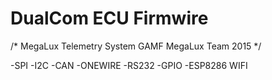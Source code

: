 # DualCom ECU Firmwire
/*
    MegaLux Telemetry System
    GAMF MegaLux Team
    2015
*/

-SPI
-I2C
-CAN
-ONEWIRE
-RS232
-GPIO
-ESP8286 WIFI

